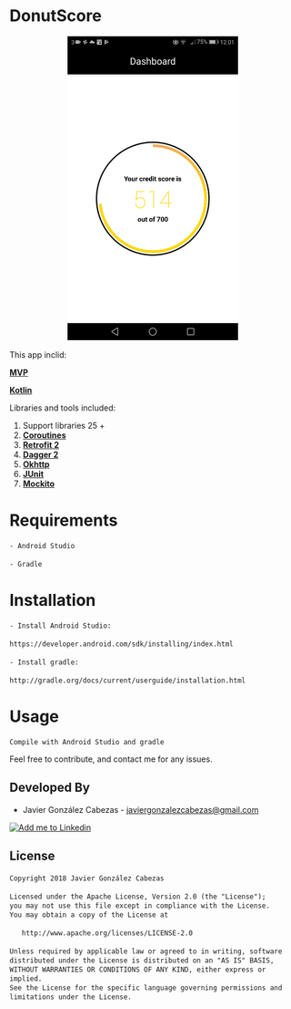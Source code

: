 # DonutScore
<p align="center">
 <img src="https://github.com/CabezasGonzalezJavier/DonutScore/blob/master/resources/Screenshot.png" width="300px" />
</p>

This app inclid:

**[MVP](https://antonioleiva.com/mvp-android/)**

**[Kotlin](https://kotlinlang.org/)**

Libraries and tools included:

1. Support libraries 25 +
2. **[Coroutines](https://kotlinlang.org/docs/reference/coroutines.html)**
3. **[Retrofit 2](https://github.com/square/retrofit)**
4. **[Dagger 2](https://google.github.io/dagger/)**
5. **[Okhttp](https://github.com/square/okhttp)**
6. **[JUnit](http://junit.org/junit4/)**
7. **[Mockito](http://site.mockito.org/)**

# Requirements

    - Android Studio

    - Gradle


# Installation

    - Install Android Studio:

    https://developer.android.com/sdk/installing/index.html

    - Install gradle:

    http://gradle.org/docs/current/userguide/installation.html

# Usage
    Compile with Android Studio and gradle


Feel free to contribute, and contact me for any issues.

Developed By
------------
* Javier González Cabezas - <javiergonzalezcabezas@gmail.com>

<a href="https://es.linkedin.com/in/javier-gonz%C3%A1lez-cabezas-8b4b2231">
  <img alt="Add me to Linkedin" src="https://github.com/JorgeCastilloPrz/EasyMVP/blob/master/art/linkedin.png" />
</a>

License
-------

    Copyright 2018 Javier González Cabezas

    Licensed under the Apache License, Version 2.0 (the "License");
    you may not use this file except in compliance with the License.
    You may obtain a copy of the License at

       http://www.apache.org/licenses/LICENSE-2.0

    Unless required by applicable law or agreed to in writing, software
    distributed under the License is distributed on an "AS IS" BASIS,
    WITHOUT WARRANTIES OR CONDITIONS OF ANY KIND, either express or implied.
    See the License for the specific language governing permissions and
    limitations under the License.

